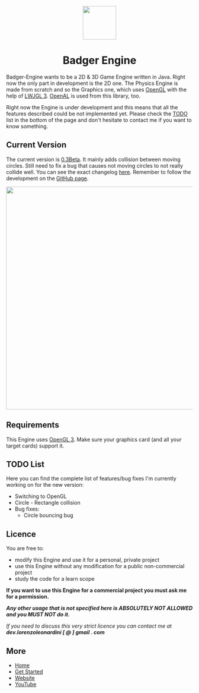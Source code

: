 <div align="center"><img src="http://lorenzoleonardini.altervista.org/github/Badger-Engine/logo.svg" width="90px"></div>
<div align="center"><h1>Badger Engine</h1></div>

Badger-Engine wants to be a 2D & 3D Game Engine written in Java. Right now the only part in development is the 2D one. The Physics Engine is made from scratch and so the Graphics one, which uses <a href="https://www.opengl.org/" target="_blank">OpenGL</a> with the help of <a href="https://lwjgl.org" target="_blank">LWJGL 3</a>. <a href="https://openal.org" target="_blank">OpenAL</a> is used from this library, too.

Right now the Engine is under development and this means that all the features described could be not implemented yet. Please check the <a href="#todo">TODO</a> list in the bottom of the page and don't hesitate to contact me if you want to know something.

## Current Version

The current version is <a href="https://github.com/LorenzoLeonardini/Badger-Engine/releases/tag/v0.3Beta" target="_blank">0.3Beta</a>. It mainly adds collision between moving circles. Still need to fix a bug that causes not moving circles to not really collide well. You can see the exact changelog <a href="https://github.com/LorenzoLeonardini/Badger-Engine/releases/tag/v0.3Beta" target="_blank">here</a>. Remember to follow the development on the <a href="https://github.com/LorenzoLeonardini/Badger-Engine/" target="_blank">GitHub page</a>.

<div align="center"><img src="https://j.gifs.com/Q1PNm5.gif" width="600px"></div>

## Requirements

This Engine uses <a href="https://www.opengl.org/" target="_blank">OpenGL 3</a>. Make sure your graphics card (and all your target cards) support it.

## TODO List

Here you can find the complete list of features/bug fixes I'm currently working on for the new version:
- Switching to OpenGL
- Circle - Rectangle collision
- Bug fixes:
	- Circle bouncing bug

## Licence

You are free to:
- modify this Engine and use it for a personal, private project
- use this Engine without any modification for a public non-commercial project
- study the code for a learn scope

<strong>If you want to use this Engine for a commercial project you must ask me for a permission.</strong><br />

<strong><i>Any other usage that is not specified here is ABSOLUTELY NOT ALLOWED and you MUST NOT do it.</i></strong><br />

<i>If you need to discuss this very strict licence you can contact me at <strong>dev.lorenzoleonardini [ @ ] gmail . com</strong></i>

## More

- [Home](https://lorenzoleonardini.github.io/Badger-Engine/)
- [Get Started](https://lorenzoleonardini.github.io/Badger-Engine/docs/)
- [Website](http://lorenzoleonardini.altervista.org)
- [YouTube](https://youtube.com/c/LorenzoLeonardini)
